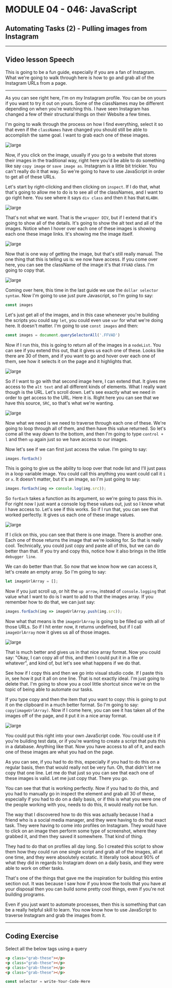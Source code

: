 # MODULE 04 - 046: JavaScript

## Automating Tasks (2) - Pulling images from Instagram

---

## Video lesson Speech

This is going to be a fun guide, especially if you are a fan of 
Instagram. What we're going to walk through here is how to go and grab 
all of the Instagram URLs from a page.

****

As you can see right here, I'm on my Instagram profile. You can be on yours if you want to try it out on yours. Some of the classNames may be different depending on when you're watching this. I have seen Instagram has changed a few of their structural things on their Website a few times. 

I'm going to walk through the process on how I find everything, select it so that even if the `classNames` have changed you should still be able to accomplish the same goal. I want to grab each one of these images.

![large](./04-046_IMG1.png)

Now, if you click on the image, usually if you go to a website that stores their images in the traditional way, right here you'd be able to do something like say `copy image` or `save image as`. Instagram is a little bit trickier. You can't really do it that way. So we're going to have to use JavaScript in order to get all of these URLs. 

Let's start by right-clicking and then clicking on `inspect`. If I do that, what that's going to allow me to do is to see all of the classNames, and I want to go right here. You see where it says `div class` and then it has that `KL4BH`.

![large](./04-046_IMG2.png)

That's not what we want. That is the `wrapper DIV`, but if I extend that it's going to show all of the details. It's going to show the alt text and all of the images. Notice when I hover over each one of these images is showing each one these image links. It's showing me the image itself. 

![large](./04-046_IMG3.png)

Now that is one way of getting the image, but that's still really manual. The one thing that this is telling us is: we now have access. If you come over here, you can see the className of the image it's that `FFVAD` class. I'm going to copy that.  

![large](./04-046_IMG4.png)

Coming over here, this time in the last guide we use the `dollar selector syntax`. Now I'm going to use just pure Javascript, so I'm going to say:

```javascript
const images
```

Let's just get all of the images, and in this case whenever you're building the scripts you could say `let`, you could even use `var` for what we're doing here. It doesn't matter. I'm going to use `const images` and then:

```javascript
const images = document.querySelectorAll('.FFVAD')
```

Now if I run this, this is going to return all of the images in a `nodeList`. You can see if you extend this out, that it gives us each one of these. Looks like there are 30 of them, and if you want to go and hover over each one of them, see how it selects it on the page and it highlights that. 

![large](./04-046_IMG5.png)

So if I want to go with that second image here, I can extend that. It gives me access to the `alt text` and all different kinds of elements. What I really want though is the URL. Let's scroll down. Let's see exactly what we need in order to get access to the URL. Here it is. Right here you can see that we have this source, `SRC`, so that's what we're wanting.

![large](./04-046_IMG6.png)

Now what we need is we need to traverse through each one of these. We're going to loop through all of them, and then have this value returned. So let's come all the way down to the bottom, and then I'm going to type `control + l` and then `up` again just so we have access to our images. 

Now let's see if we can first just access the value. I'm going to say: 

```javascript
images.forEach()
```

This is going to give us the ability to loop over that node list and I'll just pass in a loop variable image. You could call this anything you want could call it `i` or `x`. It doesn't matter, but it's an image, so I'm just going to say:

```javascript
images.forEach(img => console.log(img.src));
```

So `forEach` takes a function as its argument, so we're going to pass this in. For right now I just want a console log these values out, just so I know what I have access to. Let's see if this works. So if I run that, you can see that worked perfectly. It gives us each one of these image values. 

![large](./04-046_IMG7.png)

If I click on this, you can see that there is one image. There is another one. Each one of those returns the image that we're looking for. So that is really cool. Technically, you could just copy and paste all of this, but we can do better than that. If you try and copy this, notice how it also brings in the little `debugger line`. 

We can do better than that. So now that we know how we can access it, let's create an empty array. So I'm going to say:

```javascript
let imageUrlArray = [];
```

Now if you just scroll up, or hit the `up arrow`, instead of `console.logging` that value what I want to do is I want to add to that the images array. If you remember how to do that, we can just say:

```javascript
images.forEach(img => imageUrlArray.push(img.src));
```

Now what that means is the `imageUrlArray` is going to be filled up with all of those URLs. So if I hit enter now, it returns undefined, but if I call `imageUrlArray` now it gives us all of those images.

![large](./04-046_IMG8.png)

That is much better and gives us in that nice array format. Now you could say: "Okay, I can copy all of this, and then I could put it in a file or whatever", and kind of, but let's see what happens if we do that. 

See how if I copy this and then we go into visual studio code. If I paste this in, see how it put it all on one line. That is not exactly ideal. I'm just going to delete that. I'm going to show you a cool little shortcut since we're on the topic of being able to automate our tasks. 

If you type copy and then the item that you want to copy: this is going to put it on the clipboard in a much better format. So I'm going to say: `copy(imageUrlArray)`. Now if I come here, you can see it has taken all of the images off of the page, and it put it in a nice array format. 

![large](./04-046_IMG9.png)

You could put this right into your own JavaScript code. You could use it if you're building test data, or if you're wanting to create a script that puts this in a database. Anything like that. Now you have access to all of it, and each one of these images are what you had on the page. 

As you can see, if you had to do this, especially if you had to do this on a regular basis, then that would really not be very fun. Oh, that didn't let me copy that one line. Let me do that just so you can see that each one of these images is valid. Let me just copy that. There you go. 

You can see that that is working perfectly. Now if you had to do this, and you had to manually go in inspect the element and grab all 30 of these, especially if you had to do on a daily basis, or if this is what you were one of the people working with you, needs to do this, it would really not be fun. 

The way that I discovered how to do this was actually because I had a friend who is a social media manager, and they were having to do that exact task. They were having to come into profiles on Instagram. They would have to click on an image then perform some type of screenshot, where they grabbed it, and then they saved it somewhere. That kind of thing.

They had to do that on profiles all day long. So I created this script to show them how they could run one single script and grab all of the images, all at one time, and they were absolutely ecstatic. It literally took about 90% of what they did in regards to Instagram down on a daily basis, and they were able to work on other tasks.

That's one of the things that gave me the inspiration for building this entire section out. It was because I saw how if you know the tools that you have at your disposal then you can build some pretty cool things, even if you're not building programs. 

Even if you just want to automate processes, then this is something that can be a really helpful skill to learn. You now know how to use JavaScript to traverse Instagram and grab the images from it.  

****

## Coding Exercise

Select all the below tags using a query

```html
<p class="grab-these"></p>
<p class="grab-these"></p>
<p class="grab-these"></p>
<p class="grab-these"></p>
```

```js
const selector = write-Your-Code-Here
```
